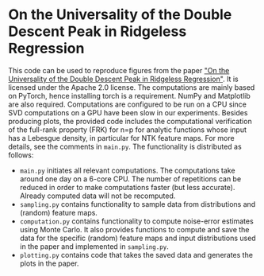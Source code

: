# On the Universality of the Double Descent Peak in Ridgeless Regression
This code can be used to reproduce figures from the paper ["On the Universality of the Double Descent Peak in Ridgeless Regression"](http://arxiv.org/abs/2010.01851). It is licensed under the Apache 2.0 license. The computations are mainly based on PyTorch, hence installing torch is a requirement. NumPy and Matplotlib are also required. Computations are configured to be run on a CPU since SVD computations on a GPU have been slow in our experiments.
Besides producing plots, the provided code includes the computational verification of the full-rank property (FRK) for n=p for analytic functions whose input has a Lebesgue density, in particular for NTK feature maps. For more details, see the comments in `main.py`.
The functionality is distributed as follows:
- `main.py` initiates all relevant computations. The computations take around one day on a 6-core CPU. The number of repetitions can be reduced in order to make computations faster (but less accurate). Already computed data will not be recomputed.
- `sampling.py` contains functionality to sample data from distributions and (random) feature maps.
- `computation.py` contains functionality to compute noise-error estimates using Monte Carlo. It also provides functions to compute and save the data for the specific (random) feature maps and input distributions used in the paper and implemented in `sampling.py`.
- `plotting.py` contains code that takes the saved data and generates the plots in the paper.
